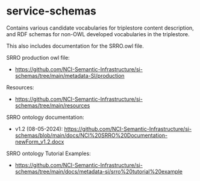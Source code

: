 # service-schemas
Contains various candidate vocabularies for triplestore content description, and RDF schemas for non-OWL developed vocabularies in the triplestore.

This also includes documentation for the SRRO.owl file.

SRRO production owl file:
- https://github.com/NCI-Semantic-Infrastructure/si-schemas/tree/main/metadata-SI/production
  
Resources:
- https://github.com/NCI-Semantic-Infrastructure/si-schemas/tree/main/resources

SRRO ontology documentation:
- v1.2 (08-05-2024): https://github.com/NCI-Semantic-Infrastructure/si-schemas/blob/main/docs/NCI%20SRRO%20Documentation-newForm_v1.2.docx 

SRRO ontology Tutorial Examples:
- https://github.com/NCI-Semantic-Infrastructure/si-schemas/tree/main/docs/metadata-si/srro%20tutorial%20example 
